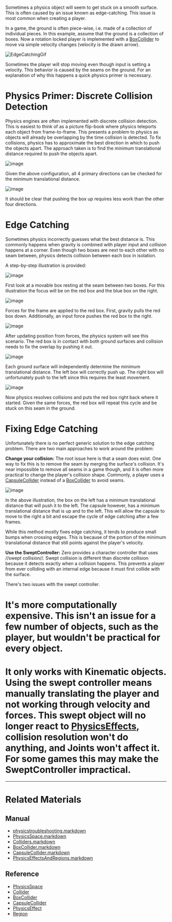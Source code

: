 Sometimes a physics object will seem to get stuck on a smooth surface. This is often caused by an issue known as edge-catching. This issue is most common when creating a player.

In a game, the ground is often piece-wise, i.e. made of a collection of individual pieces. In this example, assume that the ground is a collection of boxes. Now a rotation locked player is implemented with a [BoxCollider](https://github.com/zeroengineteam/ZeroDocs/blob/master/zero_editor_documentation/zeromanual/physics/physicstroubleshooting/Colliders/BoxCollider.markdown) to move via simple velocity changes (velocity is the drawn arrow). 



![EdgeCatchingGif](https://media.githubusercontent.com/media/zeroengineteam/ZeroFiles/master/doc_files/46367.gif)


Sometimes the player will stop moving even though input is setting a velocity. This behavior is caused by the seams on the ground. For an explanation of why this happens a quick physics primer is necessary.

 #  Physics Primer: Discrete Collision Detection
Physics engines are often implemented with discrete collision detection. This is easiest to think of as a picture flip-book where physics teleports each object from frame-to-frame. This presents a problem to physics as objects will already be overlapping by the time collision is detected. To fix collisions, physics has to approximate the best direction in which to push the objects apart. The approach taken is to find the minimum translational distance required to push the objects apart.



![image](https://media.githubusercontent.com/media/zeroengineteam/ZeroFiles/master/doc_files/46368.png)

Given the above configuration, all 4 primary directions can be checked for the minimum translational distance.



![image](https://media.githubusercontent.com/media/zeroengineteam/ZeroFiles/master/doc_files/46370.png)

It should be clear that pushing the box up requires less work than the other four directions.

 #  Edge Catching
Sometimes physics incorrectly guesses what the best distance is. This commonly happens when gravity is combined with player input and collision happens at a corner. Even though two boxes are next to each other with no seam between, physics detects collision between each box in isolation.

A step-by-step illustration is provided:



![image](https://media.githubusercontent.com/media/zeroengineteam/ZeroFiles/master/doc_files/46372.png)

First look at a movable box resting at the seam between two boxes. For this illustration the focus will be on the red box and the blue box on the right.



![image](https://media.githubusercontent.com/media/zeroengineteam/ZeroFiles/master/doc_files/46374.png)

Forces for the frame are applied to the red box.  First, gravity pulls the red box down. Additionally, an input force pushes the red box to the right.



![image](https://media.githubusercontent.com/media/zeroengineteam/ZeroFiles/master/doc_files/46376.png)

After updating position from forces, the physics system will see this scenario. The red box is in contact with both ground surfaces and collision needs to fix the overlap by pushing it out.



![image](https://media.githubusercontent.com/media/zeroengineteam/ZeroFiles/master/doc_files/46378.png)

Each ground surface will independently determine the minimum translational distance. The left box will correctly push up. The right box will unfortunately push to the left since this requires the least movement.



![image](https://media.githubusercontent.com/media/zeroengineteam/ZeroFiles/master/doc_files/46380.png)

Now physics resolves collisions and puts the red box right back where it started. Given the same forces, the red box will repeat this cycle and be stuck on this seam in the ground.

 #  Fixing Edge Catching

Unfortunately there is no perfect generic solution to the edge catching problem. There are two main approaches to work around the problem:

**Change your collision:** The root issue here is that a seam does exist. One way to fix this is to remove the seam by merging the surface's collision. It's near impossible to remove all seams in a game though, and it is often more practical to change the player's collision shape. Commonly, a player uses a [CapsuleCollider](https://github.com/zeroengineteam/ZeroDocs/blob/master/zero_editor_documentation/zeromanual/physics/physicstroubleshooting/Colliders/CapsuleCollider.markdown) instead of a [BoxCollider](https://github.com/zeroengineteam/ZeroDocs/blob/master/zero_editor_documentation/zeromanual/physics/physicstroubleshooting/Colliders/BoxCollider.markdown) to avoid seams.



![image](https://media.githubusercontent.com/media/zeroengineteam/ZeroFiles/master/doc_files/46382.png)

In the above illustration, the box on the left has a minimum translational distance that will push it to the left. The capsule however, has a minimum translational distance that is up and to the left. This will allow the capsule to move to the right a bit and escape the cycle of edge catching after a few frames. 

While this method mostly fixes edge catching, it tends to produce small bumps when crossing edges. This is because of the portion of the minimum translational distance that still points against the player's velocity.

**Use the SweptController:** Zero provides a character controller that uses //swept collision//. Swept collision is different than discrete collision because it detects exactly when a collision happens. This prevents a player from ever colliding with an internal edge because it must first collide with the surface.

There's two issues with the swept controller.
 # It's more computationally expensive. This isn't an issue for a few number of objects, such as the player, but wouldn't be practical for every object.
 # It only works with Kinematic objects. Using the swept controller means manually translating the player and not working through velocity and forces. This swept object will no longer react to [PhysicsEffects](https://github.com/zeroengineteam/ZeroDocs/blob/master/zero_editor_documentation/zeromanual/physics/physicstroubleshooting/PhysicsEffectsAndRegions.markdown), collision resolution won't do anything, and Joints won't affect it. For some games this may make the SweptController impractical.

---
 #  Related Materials
 ##  Manual
- [physicstroubleshooting.markdown](https://github.com/zeroengineteam/ZeroDocs/blob/master/zero_editor_documentation/zeromanual/physics/physicstroubleshooting.markdown)
- [PhysicsSpace.markdown](https://github.com/zeroengineteam/ZeroDocs/blob/master/zero_editor_documentation/zeromanual/physics/physicstroubleshooting/PhysicsSpace.markdown)
- [Colliders.markdown](https://github.com/zeroengineteam/ZeroDocs/blob/master/zero_editor_documentation/zeromanual/physics/physicstroubleshooting/Colliders.markdown)
- [BoxCollider.markdown](https://github.com/zeroengineteam/ZeroDocs/blob/master/zero_editor_documentation/zeromanual/physics/physicstroubleshooting/Colliders/BoxCollider.markdown)
- [CapsuleCollider.markdown](https://github.com/zeroengineteam/ZeroDocs/blob/master/zero_editor_documentation/zeromanual/physics/physicstroubleshooting/Colliders/CapsuleCollider.markdown)
- [PhysicsEffectsAndRegions.markdown](https://github.com/zeroengineteam/ZeroDocs/blob/master/zero_editor_documentation/zeromanual/physics/physicstroubleshooting/PhysicsEffectsAndRegions.markdown)
 ##  Reference
- [PhysicsSpace](https://github.com/zeroengineteam/ZeroDocs/blob/master/code_reference/class_reference/PhysicsSpace.markdown)
- [Collider](https://github.com/zeroengineteam/ZeroDocs/blob/master/code_reference/class_reference/Collider.markdown)
- [BoxCollider](https://github.com/zeroengineteam/ZeroDocs/blob/master/code_reference/class_reference/BoxCollider.markdown)
- [CapsuleCollider](https://github.com/zeroengineteam/ZeroDocs/blob/master/code_reference/class_reference/CapsuleCollider.markdown)
- [PhysicsEffect](https://github.com/zeroengineteam/ZeroDocs/blob/master/code_reference/class_reference/PhysicsEffect.markdown)
- [Region](https://github.com/zeroengineteam/ZeroDocs/blob/master/code_reference/class_reference/Region.markdown) 

 
